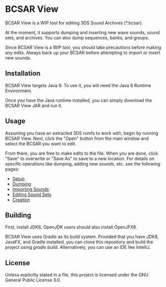 # BCSAR View
BCSAR View is a WIP tool for editing 3DS Sound Archives (*.bcsar).

At the moment, it supports dumping and inserting new wave sounds, sound sets, and archives. You can also dump sequences, banks, and groups.

Since BCSAR View is a WIP tool, you should take precautions before making any edits. Always back up your BCSAR before attempting to import or insert new sounds.

## Installation
BCSAR View targets Java 8. To use it, you will need the Java 8 Runtime Environment.

Once you have the Java runtime installed, you can simply download the BCSAR View JAR and run it.

## Usage
Assuming you have an extracted 3DS romfs to work with, begin by running BCSAR View. Next, click the "Open" button from the main window and select the BCSAR you want to edit.

From there, you are free to make edits to the file. When you are done, click "Save" to overwrite or "Save As" to save to a new location. For details on specific operations like dumping, adding new sounds, etc. see the following pages:
* [Setup](https://github.com/thane98/BCSAR-View/wiki/Setup)
* [Dumping](https://github.com/thane98/BCSAR-View/wiki/Dumping)
* [Importing Sounds](https://github.com/thane98/BCSAR-View/wiki/Importing-Sounds)
* [Editing Sound Sets](https://github.com/thane98/BCSAR-View/wiki/Editing-Sound-Sets)
* [Creation](https://github.com/thane98/BCSAR-View/wiki/Creation)

## Building
First, install JDK8. OpenJDK users should also install OpenJFX8.

BCSAR View uses Gradle as its build system. Provided that you have JDK8, JavaFX, and Gradle installed, you can clone this repository and build the project using _gradle build_. Alternatively, you can use an IDE like IntelliJ.

## License
Unless explicitly stated in a file, this project is licensed under the GNU General Public License 3.0.
